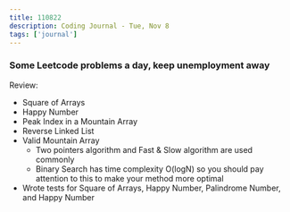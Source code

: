 ```yaml
---
title: 110822
description: Coding Journal - Tue, Nov 8
tags: ['journal']
---
```


### Some Leetcode problems a day, keep unemployment away
Review:

- Square of Arrays
- Happy Number
- Peak Index in a Mountain Array
- Reverse Linked List
- Valid Mountain Array
    - Two pointers algorithm and Fast & Slow algorithm are used commonly
    - Binary Search has time complexity O(logN) so you should pay attention to this to make your method more optimal
- Wrote tests for Square of Arrays, Happy Number, Palindrome Number, and Happy Number
